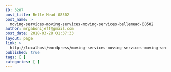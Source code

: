 ```yaml
---
ID: 3287
post_title: Belle Mead 08502
post_name: >
  moving-services-moving-services-moving-services-bellemead-08502
author: mrgabonijeff@gmail.com
post_date: 2018-03-28 01:37:33
layout: page
link: >
  http://localhost/wordpress/moving-services-moving-services-moving-services-bellemead-08502/
published: true
tags: [ ]
categories: [ ]
---
```

